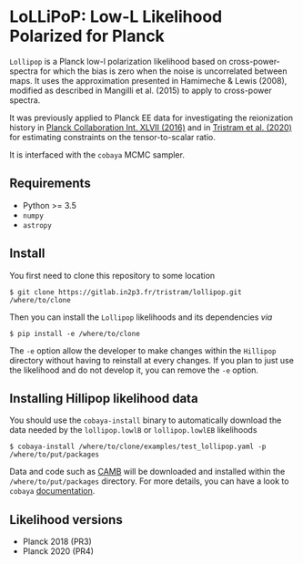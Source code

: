 LoLLiPoP: Low-L Likelihood Polarized for Planck
================================================

``Lollipop`` is a Planck low-l polarization likelihood based on cross-power-spectra for which the bias is zero when the noise is uncorrelated between maps. It uses the approximation presented in Hamimeche & Lewis (2008), modified as described in Mangilli et al. (2015) to apply to cross-power spectra.

It was previously applied to Planck EE data for investigating the reionization history in [Planck Collaboration Int. XLVII (2016)](https://arxiv.org/abs/1605.03507) and in [Tristram et al. (2020)](https://arxiv.org/abs/2010.01139) for estimating constraints on the tensor-to-scalar ratio.

It is interfaced with the ``cobaya`` MCMC sampler.

Requirements
------------
* Python >= 3.5
* `numpy`
* `astropy`

Install
-------

You first need to clone this repository to some location

```shell
$ git clone https://gitlab.in2p3.fr/tristram/lollipop.git /where/to/clone
```

Then you can install the `Lollipop` likelihoods and its dependencies *via*

```shell
$ pip install -e /where/to/clone
```

The ``-e`` option allow the developer to make changes within the `Hillipop` directory without having
to reinstall at every changes. If you plan to just use the likelihood and do not develop it, you can
remove the ``-e`` option.

Installing Hillipop likelihood data
-----------------------------------

You should use the `cobaya-install` binary to automatically download the data needed by the
`lollipop.lowlB` or `lollipop.lowlEB` likelihoods

```shell
$ cobaya-install /where/to/clone/examples/test_lollipop.yaml -p /where/to/put/packages
```

Data and code such as [CAMB](https://github.com/cmbant/CAMB) will be downloaded and installed within
the ``/where/to/put/packages`` directory. For more details, you can have a look to `cobaya`
[documentation](https://cobaya.readthedocs.io/en/latest/installation_cosmo.html).


Likelihood versions
-------------------

* Planck 2018 (PR3)
* Planck 2020 (PR4)
